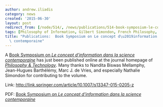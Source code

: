 ```yaml
---
author: andrew.iliadis
category: news
created: '2015-06-30'
layout: post
redirect_from: [/node/514/, /news/publications/514-book-symposium-le-concept-dinformation-dans-la-science-contemporaine/]
tags: [Philosophy of Information, Gilbert Simondon, French Philosophy, cybernetics]
title: "Publications:  Book Symposium on Le concept d\u2019information dans la science\
  \ contemporaine"
---
```

A [Book Symposium on _Le concept d’information dans la science
contemporaine_](http://link.springer.com/article/10.1007/s13347-015-0205-z)
has just been published online at the journal homepage of [_Philosophy &
Technology_](http://link.springer.com/journal/13347). Many thanks to Nandita
Biswas Mellamphy, Jean-Hugues Barthélémy, Marc J. de Vries, and especially
Nathalie Simondon for contributing to the volume.

Link: <http://link.springer.com/article/10.1007/s13347-015-0205-z>

PDF: [Book Symposium on _Le concept d’information dans la science
contemporaine_](https://philosophyofinformationandcommunication.files.wordpress.com/2015/06/art3a10-10072fs13347-015-0205-z.pdf)

